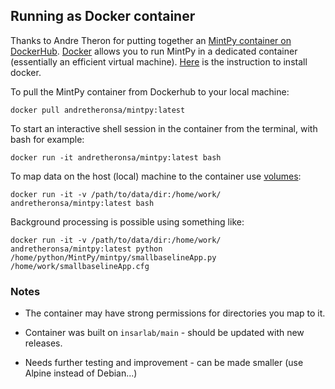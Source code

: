 ## Running as Docker container

Thanks to Andre Theron for putting together an [MintPy container on DockerHub](https://hub.docker.com/r/forrestwilliams/mintpy). [Docker](https://docs.docker.com/get-started/) allows you to run MintPy in a dedicated container (essentially an efficient virtual machine). [Here](https://docs.docker.com/install/) is the instruction to install docker.

To pull the MintPy container from Dockerhub to your local machine: 

```
docker pull andretheronsa/mintpy:latest
```

To start an interactive shell session in the container from the terminal, with bash for example: 

```
docker run -it andretheronsa/mintpy:latest bash
```

To map data on the host (local) machine to the container use [volumes](https://docs.docker.com/storage/volumes/):

```
docker run -it -v /path/to/data/dir:/home/work/ andretheronsa/mintpy:latest bash
```

Background processing is possible using something like:  

```
docker run -it -v /path/to/data/dir:/home/work/ andretheronsa/mintpy:latest python /home/python/MintPy/mintpy/smallbaselineApp.py /home/work/smallbaselineApp.cfg
```

### Notes ###

+ The container may have strong permissions for directories you map to it.   

+ Container was built on `insarlab/main` - should be updated with new releases.  

+ Needs further testing and improvement - can be made smaller (use Alpine instead of Debian...)  
